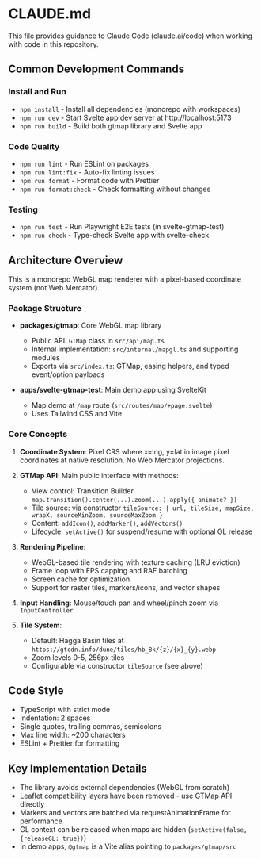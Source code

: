 # CLAUDE.md

This file provides guidance to Claude Code (claude.ai/code) when working with code in this repository.

## Common Development Commands

### Install and Run
- `npm install` - Install all dependencies (monorepo with workspaces)
- `npm run dev` - Start Svelte app dev server at http://localhost:5173
- `npm run build` - Build both gtmap library and Svelte app

### Code Quality
- `npm run lint` - Run ESLint on packages
- `npm run lint:fix` - Auto-fix linting issues
- `npm run format` - Format code with Prettier
- `npm run format:check` - Check formatting without changes

### Testing
- `npm run test` - Run Playwright E2E tests (in svelte-gtmap-test)
- `npm run check` - Type-check Svelte app with svelte-check

## Architecture Overview

This is a monorepo WebGL map renderer with a pixel-based coordinate system (not Web Mercator).

### Package Structure
- **packages/gtmap**: Core WebGL map library
  - Public API: `GTMap` class in `src/api/map.ts`
  - Internal implementation: `src/internal/mapgl.ts` and supporting modules
  - Exports via `src/index.ts`: GTMap, easing helpers, and typed event/option payloads
  
- **apps/svelte-gtmap-test**: Main demo app using SvelteKit
  - Map demo at `/map` route (`src/routes/map/+page.svelte`)
  - Uses Tailwind CSS and Vite

### Core Concepts

1. **Coordinate System**: Pixel CRS where x=lng, y=lat in image pixel coordinates at native resolution. No Web Mercator projections.

2. **GTMap API**: Main public interface with methods:
   - View control: Transition Builder `map.transition().center(...).zoom(...).apply({ animate? })`
   - Tile source: via constructor `tileSource: { url, tileSize, mapSize, wrapX, sourceMinZoom, sourceMaxZoom }`
   - Content: `addIcon()`, `addMarker()`, `addVectors()`
   - Lifecycle: `setActive()` for suspend/resume with optional GL release

3. **Rendering Pipeline**:
   - WebGL-based tile rendering with texture caching (LRU eviction)
   - Frame loop with FPS capping and RAF batching
   - Screen cache for optimization
   - Support for raster tiles, markers/icons, and vector shapes

4. **Input Handling**: Mouse/touch pan and wheel/pinch zoom via `InputController`

5. **Tile System**:
   - Default: Hagga Basin tiles at `https://gtcdn.info/dune/tiles/hb_8k/{z}/{x}_{y}.webp`
   - Zoom levels 0-5, 256px tiles
   - Configurable via constructor `tileSource` (see above)

## Code Style

- TypeScript with strict mode
- Indentation: 2 spaces
- Single quotes, trailing commas, semicolons
- Max line width: ~200 characters
- ESLint + Prettier for formatting

## Key Implementation Details

- The library avoids external dependencies (WebGL from scratch)
- Leaflet compatibility layers have been removed - use GTMap API directly
- Markers and vectors are batched via requestAnimationFrame for performance
- GL context can be released when maps are hidden (`setActive(false, {releaseGL: true})`)
 - In demo apps, `@gtmap` is a Vite alias pointing to `packages/gtmap/src`

